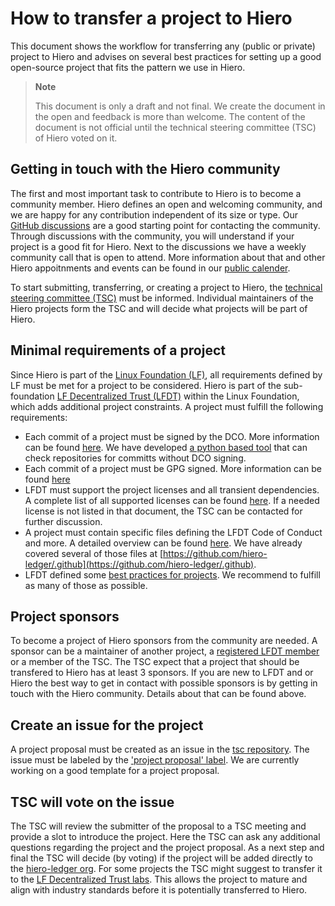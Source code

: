 # How to transfer a project to Hiero

This document shows the workflow for transferring any (public or private) project to Hiero and advises on several best practices for setting up a good
open-source project that fits the pattern we use in Hiero.

> **Note**
>
> This document is only a draft and not final.
> We create the document in the open and feedback is more than welcome.
> The content of the document is not official until the technical steering committee (TSC) of Hiero voted on it.

## Getting in touch with the Hiero community

The first and most important task to contribute to Hiero is to become a community member.
Hiero defines an open and welcoming community, and we are happy for any contribution independent of its size or type.
Our [GitHub discussions](https://github.com/orgs/LFDT-Hiero/discussions) are a good starting point for contacting the community.
Through discussions with the community, you will understand if your project is a good fit for Hiero.
Next to the discussions we have a weekly community call that is open to attend.
More information about that and other Hiero appoitnments and events can be found in our [public calender](https://zoom-lfx.platform.linuxfoundation.org/meetings/lf-decentralized-trust?view=week).

To start submitting, transferring, or creating a project to Hiero, the [technical steering committee (TSC)](https://github.com/hiero-ledger/tsc?tab=readme-ov-file#overview) must be informed.
Individual maintainers of the Hiero projects form the TSC and will decide what projects will be part of Hiero.

## Minimal requirements of a project

Since Hiero is part of the [Linux Foundation (LF)](https://www.linuxfoundation.org), all requirements defined by LF must be met for a project to be considered.
Hiero is part of the sub-foundation [LF Decentralized Trust (LFDT)](https://www.lfdecentralizedtrust.org) within the Linux Foundation, which adds additional project constraints.
A project must fulfill the following requirements:

- Each commit of a project must be signed by the DCO.
  More information can be found [here](https://wiki.linuxfoundation.org/dco).
  We have developed [a python based tool](https://github.com/hiero-ledger/hiero/tree/main/dco-check) that can check repositories for committs without DCO signing.
- Each commit of a project must be GPG signed.
  More information can be found [here](https://docs.github.com/en/authentication/managing-commit-signature-verification/adding-a-gpg-key-to-your-github-account)
- LFDT must support the project licenses and all transient dependencies.
  A complete list of all supported licenses can be found [here](https://lf-decentralized-trust.github.io/governance/governing-documents/allowed-third-party-licenses.html).
  If a needed license is not listed in that document, the TSC can be contacted for further discussion.
- A project must contain specific files defining the LFDT Code of Conduct and more.
  A detailed overview can be found [here](https://lf-decentralized-trust.github.io/governance/governing-documents/repository-structure.html).
  We have already covered several of those files at [https://github.com/hiero-ledger/.github](https://github.com/hiero-ledger/.github).
- LFDT defined some [best practices for projects](https://lf-decentralized-trust.github.io/governance/guidelines/project-best-practices.html).
  We recommend to fulfill as many of those as possible.

## Project sponsors

To become a project of Hiero sponsors from the community are needed.
A sponsor can be a maintainer of another project, a [registered LFDT member](https://www.lfdecentralizedtrust.org/members) or a member of the TSC.
The TSC expect that a project that should be transfered to Hiero has at least 3 sponsors.
If you are new to LFDT and or Hiero the best way to get in contact with possible sponsors is by getting in touch with the Hiero community.
Details about that can be found above.

## Create an issue for the project

A project proposal must be created as an issue in the [tsc repository](https://github.com/hiero-ledger/tsc).
The issue must be labeled by the ['project proposal' label](https://github.com/hiero-ledger/tsc/labels/project%20proposal).
We are currently working on a good template for a project proposal.

## TSC will vote on the issue

The TSC will review the submitter of the proposal to a TSC meeting and provide a slot to introduce the project.
Here the TSC can ask any additional questions regarding the project and the project proposal.
As a next step and final the TSC will decide (by voting) if the project will be added directly to the [hiero-ledger org](https://github.com/hiero-ledger).
For some projects the TSC might suggest to transfer it to the [LF Decentralized Trust labs](https://lf-decentralized-trust-labs.github.io).
This allows the project to mature and align with industry standards before it is potentially transferred to Hiero.



